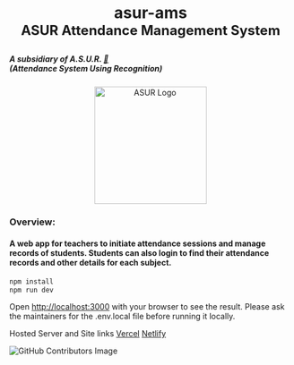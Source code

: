 <h1 align="center" markdown="1">
    asur-ams <br>
    <font size="5">
        ASUR Attendance Management System
    </font>
    <p align="center" markdown="1">
        <!-- <img src="https://img.shields.io/github/issues/punyamsingh/asur-next" alt="GitHub issues" /> -->
        <!-- <img src="https://img.shields.io/github/forks/punyamsingh/asur-next" alt="GitHub forks" /> -->
        <!-- <img src="https://img.shields.io/github/stars/punyamsingh/asur-next" alt="GitHub stars" /> -->
        <!-- <img src="https://img.shields.io/github/license/punyamsingh/asur-next" alt="GitHub license" /> -->
    </p>
</h1>


##### A subsidiary of A.S.U.R. [🔗](https://github.com/Rahuldj2/ASUR) <br> (Attendance System Using Recognition)

<p align="center">
  <a href="https://freeimage.host/" target="_blank">
    <img src="https://iili.io/JoWfxef.png" alt="ASUR Logo" width="200" height="210"/>
  </a>
</p>

### Overview: <br>
#### A web app for teachers to initiate attendance sessions and manage records of students. Students can also login to find their attendance records and other details for each subject. 


```bash
npm install
npm run dev
```

Open [http://localhost:3000](http://localhost:3000) with your browser to see the result.
Please ask the maintainers for the .env.local file before running it locally.

Hosted Server and Site links
[Vercel](https://asur-ams.vercel.app/) [Netlify](https://asur-ams.netlify.app/)


![GitHub Contributors Image](https://contrib.rocks/image?repo=punyamsingh/asur-next)
